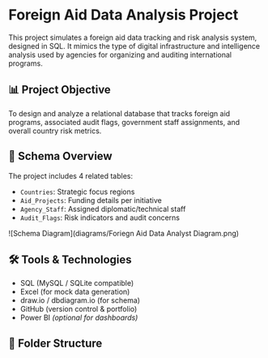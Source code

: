 # Foreign Aid Data Analysis Project

This project simulates a foreign aid data tracking and risk analysis system, designed in SQL. It mimics the type of digital infrastructure and intelligence analysis used by agencies for organizing and auditing international programs.

## 📊 Project Objective

To design and analyze a relational database that tracks foreign aid programs, associated audit flags, government staff assignments, and overall country risk metrics.

## 🧱 Schema Overview

The project includes 4 related tables:
- `Countries`: Strategic focus regions
- `Aid_Projects`: Funding details per initiative
- `Agency_Staff`: Assigned diplomatic/technical staff
- `Audit_Flags`: Risk indicators and audit concerns

![Schema Diagram](diagrams/Foriegn Aid Data Analyst Diagram.png)

## 🛠 Tools & Technologies

- SQL (MySQL / SQLite compatible)
- Excel (for mock data generation)
- draw.io / dbdiagram.io (for schema)
- GitHub (version control & portfolio)
- Power BI *(optional for dashboards)*

## 📁 Folder Structure


